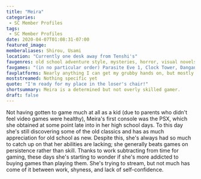 ```yaml
---
title: "Meira"
categories:
 - SC Member Profiles
tags:
 - SC Member Profiles
date: 2020-04-07T01:08:31-07:00
featured_image:
memberaliases: Shirou, Usami
location: "Currently one desk away from Tenshi's"
favgenres: old school adventure style, mysteries, horror, visual novels, quirky weird stuff
favgames: "(in no particular order) Parasite Eve 1, Clock Tower, Danganronpa series, Ookami series, Zero Escape: Virtue's Last Reward, Corpse Party series,  Animal Crossing series, Lunar Silver Star Story Complete, Thousand Arms, Wild Arms 2, Grandia 2, Oddworld series, Ace Attorney series, Silent Hill series, Harvest Moon: Back to Nature"
favplatforms: Nearly anything I can get my grubby hands on, but mostly PSX and PS2.
moststreamed: Nothing specific yet
quote: "I'm ready for my place in the loser's chair!"
shortsummary: Meira is a determined but not overly skilled gamer.
draft: false
---
```


Not having gotten to game much at all as a kid (due to parents who didn't feel video games were healthy), Meira's first console was the PSX, which she obtained at some point late into in her high school days. To this day she's still discovering some of the old classics and has as much appreciation for old school as new. Despite this, she's always had so much to catch up on that her abilities are lacking; she generally beats games on persistence rather than skill. Thanks to work subtracting from time for gaming, these days she's starting to wonder if she's more addicted to buying games than playing them. She's trying to stream, but not much has come of it between work, shyness, and lack of self-confidence.
